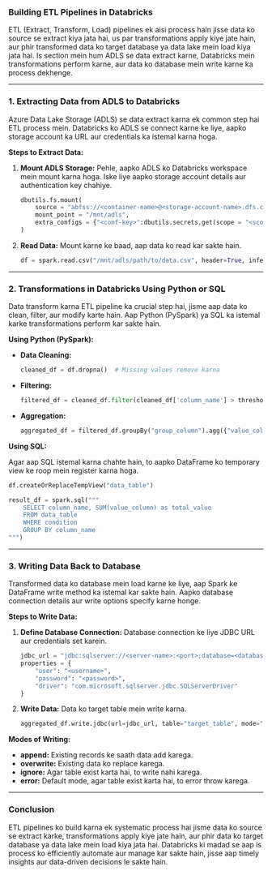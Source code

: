 ### **Building ETL Pipelines in Databricks**

ETL (Extract, Transform, Load) pipelines ek aisi process hain jisse data ko source se extract kiya jata hai, us par transformations apply kiye jate hain, aur phir transformed data ko target database ya data lake mein load kiya jata hai. Is section mein hum ADLS se data extract karne, Databricks mein transformations perform karne, aur data ko database mein write karne ka process dekhenge.

---

### **1. Extracting Data from ADLS to Databricks**

Azure Data Lake Storage (ADLS) se data extract karna ek common step hai ETL process mein. Databricks ko ADLS se connect karne ke liye, aapko storage account ka URL aur credentials ka istemal karna hoga.

**Steps to Extract Data:**

1. **Mount ADLS Storage:**
   Pehle, aapko ADLS ko Databricks workspace mein mount karna hoga. Iske liye aapko storage account details aur authentication key chahiye.

   ```python
   dbutils.fs.mount(
       source = "abfss://<container-name>@<storage-account-name>.dfs.core.windows.net/",
       mount_point = "/mnt/adls",
       extra_configs = {"<conf-key>":dbutils.secrets.get(scope = "<scope-name>", key = "<key-name>")}
   )
   ```

2. **Read Data:**
   Mount karne ke baad, aap data ko read kar sakte hain.

   ```python
   df = spark.read.csv("/mnt/adls/path/to/data.csv", header=True, inferSchema=True)
   ```

---

### **2. Transformations in Databricks Using Python or SQL**

Data transform karna ETL pipeline ka crucial step hai, jisme aap data ko clean, filter, aur modify karte hain. Aap Python (PySpark) ya SQL ka istemal karke transformations perform kar sakte hain.

**Using Python (PySpark):**

- **Data Cleaning:**
  ```python
  cleaned_df = df.dropna()  # Missing values remove karna
  ```

- **Filtering:**
  ```python
  filtered_df = cleaned_df.filter(cleaned_df['column_name'] > threshold_value)
  ```

- **Aggregation:**
  ```python
  aggregated_df = filtered_df.groupBy("group_column").agg({"value_column": "sum"})
  ```

**Using SQL:**

Agar aap SQL istemal karna chahte hain, to aapko DataFrame ko temporary view ke roop mein register karna hoga.

```python
df.createOrReplaceTempView("data_table")

result_df = spark.sql("""
    SELECT column_name, SUM(value_column) as total_value
    FROM data_table
    WHERE condition
    GROUP BY column_name
""")
```

---

### **3. Writing Data Back to Database**

Transformed data ko database mein load karne ke liye, aap Spark ke DataFrame write method ka istemal kar sakte hain. Aapko database connection details aur write options specify karne honge.

**Steps to Write Data:**

1. **Define Database Connection:**
   Database connection ke liye JDBC URL aur credentials set karein.

   ```python
   jdbc_url = "jdbc:sqlserver://<server-name>:<port>;database=<database-name>"
   properties = {
       "user": "<username>",
       "password": "<password>",
       "driver": "com.microsoft.sqlserver.jdbc.SQLServerDriver"
   }
   ```

2. **Write Data:**
   Data ko target table mein write karna.

   ```python
   aggregated_df.write.jdbc(url=jdbc_url, table="target_table", mode="overwrite", properties=properties)
   ```

**Modes of Writing:**
- **append:** Existing records ke saath data add karega.
- **overwrite:** Existing data ko replace karega.
- **ignore:** Agar table exist karta hai, to write nahi karega.
- **error:** Default mode, agar table exist karta hai, to error throw karega.

---

### **Conclusion**

ETL pipelines ko build karna ek systematic process hai jisme data ko source se extract karke, transformations apply kiye jate hain, aur phir data ko target database ya data lake mein load kiya jata hai. Databricks ki madad se aap is process ko efficiently automate aur manage kar sakte hain, jisse aap timely insights aur data-driven decisions le sakte hain.

